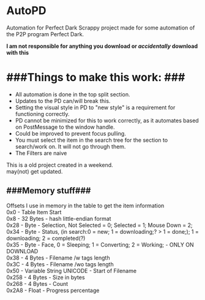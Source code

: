 AutoPD
======

Automation for Perfect Dark
Scrappy project made for some automation of the P2P program Perfect Dark.  

**I am not responsible for anything you download or *accidentally* download with this**  

###Things to make this work: ###
=====
* All automation is done in the top split section.  
* Updates to the PD can/will break this.  
* Setting the visual style in PD to "new style" is a requirement for functioning correctly.  
* PD cannot be minimized for this to work correctly, as it automates based on PostMessage to the window handle.  
* Could be improved to prevent focus pulling.  
* You must select the item in the search tree for the section to search/work on. It will not go through them.  
* The Filters are naive  

This is a old project created in a weekend.  
may(not) get updated.  
  
###Memory stuff###
-----
Offsets I use in memory in the table to get the item information  
0x0 - Table Item Start  
0x8 - 32 Bytes - hash little-endian format  
0x28 - Byte - Selection,  Not Selected = 0; Selected = 1; Mouse Down = 2;  
0x34 - Byte - Status, (in search:0 = new; 1 = downloading;? > 1 =  done;); 1 = downloading; 2 = completed(?)  
0x35 - Byte - Face, 0 = Sleeping; 1 = Converting; 2 = Working; - ONLY ON DOWNLOAD  
0x38 - 4 Bytes - Filename /w tags length  
0x3C - 4 Bytes - Filename /wo tags length  
0x50 - Variable String UNICODE - Start of Filename  
0x258 - 4 Bytes - Size in bytes  
0x268 - 4 Bytes - Count  
0x2A8 - Float - Progress percentage  

